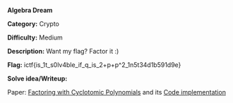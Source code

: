 **Algebra Dream**

**Category:** Crypto

**Difficulty:** Medium

**Description:** Want my flag? Factor it :)

**Flag:** ictf{is_1t_s0lv4ble_if_q_is_2+p+p^2_1n5t34d1b591d9e}

**Solve idea/Writeup:** 

Paper: [Factoring with Cyclotomic Polynomials](https://www.ams.org/journals/mcom/1989-52-185/S0025-5718-1989-0947467-1/S0025-5718-1989-0947467-1.pdf) and its [Code implementation](https://github.com/algellar/Factoring-with-Cyclotomic-Polynomials)

